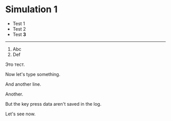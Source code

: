 Simulation 1
============
* Test 1
* Test 2
* Test **3**

***

1. Abc
1. Def

Это тест.

Now let's type something.

And another line.

Another.

But the key press data aren't saved in the log.

Let's see now.